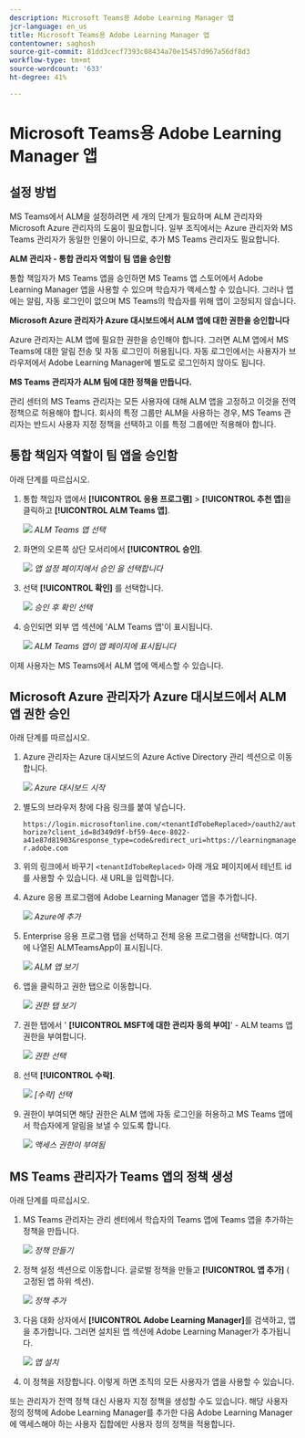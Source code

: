 ```yaml
---
description: Microsoft Teams용 Adobe Learning Manager 앱
jcr-language: en_us
title: Microsoft Teams용 Adobe Learning Manager 앱
contentowner: saghosh
source-git-commit: 81dd3cecf7393c08434a70e15457d967a56df8d3
workflow-type: tm+mt
source-wordcount: '633'
ht-degree: 41%

---
```



# Microsoft Teams용 Adobe Learning Manager 앱

## 설정 방법

MS Teams에서 ALM을 설정하려면 세 개의 단계가 필요하며 ALM 관리자와 Microsoft Azure 관리자의 도움이 필요합니다. 일부 조직에서는 Azure 관리자와 MS Teams 관리자가 동일한 인물이 아니므로, 추가 MS Teams 관리자도 필요합니다.

**ALM 관리자 - 통합 관리자 역할이 팀 앱을 승인함**

통합 책임자가 MS Teams 앱을 승인하면 MS Teams 앱 스토어에서 Adobe Learning Manager 앱을 사용할 수 있으며 학습자가 액세스할 수 있습니다. 그러나 앱에는 알림, 자동 로그인이 없으며 MS Teams의 학습자를 위해 앱이 고정되지 않습니다.

**Microsoft Azure 관리자가 Azure 대시보드에서 ALM 앱에 대한 권한을 승인합니다**

Azure 관리자는 ALM 앱에 필요한 권한을 승인해야 합니다. 그러면 ALM 앱에서 MS Teams에 대한 알림 전송 및 자동 로그인이 허용됩니다. 자동 로그인에서는 사용자가 브라우저에서 Adobe Learning Manager에 별도로 로그인하지 않아도 됩니다.

**MS Teams 관리자가 ALM 팀에 대한 정책을 만듭니다.**

관리 센터의 MS Teams 관리자는 모든 사용자에 대해 ALM 앱을 고정하고 이것을 전역 정책으로 허용해야 합니다. 회사의 특정 그룹만 ALM을 사용하는 경우, MS Teams 관리자는 반드시 사용자 지정 정책을 선택하고 이를 특정 그룹에만 적용해야 합니다.

## 통합 책임자 역할이 팀 앱을 승인함

아래 단계를 따르십시오.

1. 통합 책임자 앱에서 **[!UICONTROL 응용 프로그램]** > **[!UICONTROL 추천 앱]**&#x200B;을 클릭하고 **[!UICONTROL ALM Teams 앱]**.

   ![](assets/featuredapps.jpg)
   *ALM Teams 앱 선택*

1. 화면의 오른쪽 상단 모서리에서 **[!UICONTROL 승인]**.

   ![](assets/integration_admin_approval_form.jpg)
   *앱 설정 페이지에서 승인 을 선택합니다*

1. 선택 **[!UICONTROL 확인]** 를 선택합니다.

   ![](assets/integration_admin_approved_dialog_box.jpg)
   *승인 후 확인 선택*

1. 승인되면 외부 앱 섹션에 &#39;ALM Teams 앱&#39;이 표시됩니다.

   ![](assets/integration_admin_external_apps.jpg)
   *ALM Teams 앱이 앱 페이지에 표시됩니다*

이제 사용자는 MS Teams에서 ALM 앱에 액세스할 수 있습니다.

## Microsoft Azure 관리자가 Azure 대시보드에서 ALM 앱 권한 승인

아래 단계를 따르십시오.

1. Azure 관리자는 Azure 대시보드의 Azure Active Directory 관리 섹션으로 이동합니다.

   ![](assets/microsoft_azure.jpg)
   *Azure 대시보드 시작*

1. 별도의 브라우저 창에 다음 링크를 붙여 넣습니다.

   `https://login.microsoftonline.com/<tenantIdTobeReplaced>/oauth2/authorize?client_id=8d349d9f-bf59-4ece-8022-a41e87d81903&response_type=code&redirect_uri=https://learningmanager.adobe.com`

1. 위의 링크에서 바꾸기 `<tenantIdTobeReplaced>` 아래 개요 페이지에서 테넌트 id를 사용할 수 있습니다. 새 URL을 입력합니다.

1. Azure 응용 프로그램에 Adobe Learning Manager 앱을 추가합니다.

   ![](assets/microsoft_azure_dashboard.jpg)
   *Azure에 추가*

1. Enterprise 응용 프로그램 탭을 선택하고 전체 응용 프로그램을 선택합니다. 여기에 나열된 ALMTeamsApp이 표시됩니다.

   ![](assets/microsoft_azure_enterprise_applications.jpg)
   *ALM 앱 보기*

1. 앱을 클릭하고 권한 탭으로 이동합니다.

   ![](assets/microsoft_azure_ALMTeamsNonProdApp.jpg)
   *권한 탭 보기*

1. 권한 탭에서 &#39; **[!UICONTROL MSFT에 대한 관리자 동의 부여]**&#39; - ALM teams 앱 권한을 부여합니다.

   ![](assets/microsoft_azure_ALMTeamsNonProdApp_permissions.jpg)
   *권한 선택*

1. 선택 **[!UICONTROL 수락]**.

   ![](assets/microsoft_azure_ALMTeamsNonProdApp_permission_request.jpg)
   *[수락] 선택*

1. 권한이 부여되면 해당 권한은 ALM 앱에 자동 로그인을 허용하고 MS Teams 앱에서 학습자에게 알림을 보낼 수 있도록 합니다.

   ![](assets/microsoft_azure_ALMTeamsNonProdApp_permission_request_granted.jpg)
   *액세스 권한이 부여됨*

## MS Teams 관리자가 Teams 앱의 정책 생성

아래 단계를 따르십시오.

1. MS Teams 관리자는 관리 센터에서 학습자의 Teams 앱에 Teams 앱을 추가하는 정책을 만듭니다.

   ![](assets/microsoft_teams_admin_center.png)
   *정책 만들기*

1. 정책 설정 섹션으로 이동합니다. 글로벌 정책을 만들고 **[!UICONTROL 앱 추가]** ( 고정된 앱 하위 섹션).

   ![](assets/microsoft_teams_admin_center_add_installed_apps.png)
   *정책 추가*

1. 다음 대화 상자에서 **[!UICONTROL Adobe Learning Manager]**&#x200B;를 검색하고, 앱을 추가합니다. 그러면 설치된 앱 섹션에 Adobe Learning Manager가 추가됩니다.

   ![](assets/microsoft_teams_admin_center_installed_apps.png)
   *앱 설치*

1. 이 정책을 저장합니다. 이렇게 하면 조직의 모든 사용자가 앱을 사용할 수 있습니다.

또는 관리자가 전역 정책 대신 사용자 지정 정책을 생성할 수도 있습니다. 해당 사용자 정의 정책에 Adobe Learning Manager를 추가한 다음 Adobe Learning Manager에 액세스해야 하는 사용자 집합에만 사용자 정의 정책을 적용합니다.
